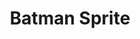 ---
short_name: batman_sprite
title: Batman Sprite
alt: Pixel Art Sprite of Batman
thumbs:
    w1920_PNG: https://lh3.googleusercontent.com/uPSigtzJIKDd33qid1Kzi7jbingm13ftCgKSDoEHUU1j_YhX7izTxBFLlAfwJ_-4m6SLQmBh9yWhviJmIclpwA6WiDt15UhyoEsZNpy0sv7z0KaYdqu_YVYwaO5cG5-uv_OCcCcp9A=w355
    w1920_JPG: https://lh3.googleusercontent.com/8Fp1oyU7G9yPPG7CuADrRupp4vCNwBUraNPzfC15LMaStu9WxmAjoRjLBbrJ0fdvbaTupNK-x-0rJBJsd9nWlUgUdXGS7hWJ_GdOGyKNaHdDRnSjnTHgMqMXiyEwbxMl10f-C_SKmA=w355
    w1024_PNG: https://lh3.googleusercontent.com/uPSigtzJIKDd33qid1Kzi7jbingm13ftCgKSDoEHUU1j_YhX7izTxBFLlAfwJ_-4m6SLQmBh9yWhviJmIclpwA6WiDt15UhyoEsZNpy0sv7z0KaYdqu_YVYwaO5cG5-uv_OCcCcp9A=w284
    w1024_JPG: https://lh3.googleusercontent.com/8Fp1oyU7G9yPPG7CuADrRupp4vCNwBUraNPzfC15LMaStu9WxmAjoRjLBbrJ0fdvbaTupNK-x-0rJBJsd9nWlUgUdXGS7hWJ_GdOGyKNaHdDRnSjnTHgMqMXiyEwbxMl10f-C_SKmA=w284
    w768_PNG: https://lh3.googleusercontent.com/uPSigtzJIKDd33qid1Kzi7jbingm13ftCgKSDoEHUU1j_YhX7izTxBFLlAfwJ_-4m6SLQmBh9yWhviJmIclpwA6WiDt15UhyoEsZNpy0sv7z0KaYdqu_YVYwaO5cG5-uv_OCcCcp9A=w213
    w768_JPG: https://lh3.googleusercontent.com/8Fp1oyU7G9yPPG7CuADrRupp4vCNwBUraNPzfC15LMaStu9WxmAjoRjLBbrJ0fdvbaTupNK-x-0rJBJsd9nWlUgUdXGS7hWJ_GdOGyKNaHdDRnSjnTHgMqMXiyEwbxMl10f-C_SKmA=w213
    w600_PNG: https://lh3.googleusercontent.com/uPSigtzJIKDd33qid1Kzi7jbingm13ftCgKSDoEHUU1j_YhX7izTxBFLlAfwJ_-4m6SLQmBh9yWhviJmIclpwA6WiDt15UhyoEsZNpy0sv7z0KaYdqu_YVYwaO5cG5-uv_OCcCcp9A=w166
    w600_JPG: https://lh3.googleusercontent.com/8Fp1oyU7G9yPPG7CuADrRupp4vCNwBUraNPzfC15LMaStu9WxmAjoRjLBbrJ0fdvbaTupNK-x-0rJBJsd9nWlUgUdXGS7hWJ_GdOGyKNaHdDRnSjnTHgMqMXiyEwbxMl10f-C_SKmA=w166
    w411_PNG: https://lh3.googleusercontent.com/uPSigtzJIKDd33qid1Kzi7jbingm13ftCgKSDoEHUU1j_YhX7izTxBFLlAfwJ_-4m6SLQmBh9yWhviJmIclpwA6WiDt15UhyoEsZNpy0sv7z0KaYdqu_YVYwaO5cG5-uv_OCcCcp9A=w114
    w411_JPG: https://lh3.googleusercontent.com/8Fp1oyU7G9yPPG7CuADrRupp4vCNwBUraNPzfC15LMaStu9WxmAjoRjLBbrJ0fdvbaTupNK-x-0rJBJsd9nWlUgUdXGS7hWJ_GdOGyKNaHdDRnSjnTHgMqMXiyEwbxMl10f-C_SKmA=w114
    w360_PNG: https://lh3.googleusercontent.com/uPSigtzJIKDd33qid1Kzi7jbingm13ftCgKSDoEHUU1j_YhX7izTxBFLlAfwJ_-4m6SLQmBh9yWhviJmIclpwA6WiDt15UhyoEsZNpy0sv7z0KaYdqu_YVYwaO5cG5-uv_OCcCcp9A=w100
    w360_JPG: https://lh3.googleusercontent.com/8Fp1oyU7G9yPPG7CuADrRupp4vCNwBUraNPzfC15LMaStu9WxmAjoRjLBbrJ0fdvbaTupNK-x-0rJBJsd9nWlUgUdXGS7hWJ_GdOGyKNaHdDRnSjnTHgMqMXiyEwbxMl10f-C_SKmA=w100
    w240_PNG: https://lh3.googleusercontent.com/uPSigtzJIKDd33qid1Kzi7jbingm13ftCgKSDoEHUU1j_YhX7izTxBFLlAfwJ_-4m6SLQmBh9yWhviJmIclpwA6WiDt15UhyoEsZNpy0sv7z0KaYdqu_YVYwaO5cG5-uv_OCcCcp9A=w66
    w240_JPG: https://lh3.googleusercontent.com/8Fp1oyU7G9yPPG7CuADrRupp4vCNwBUraNPzfC15LMaStu9WxmAjoRjLBbrJ0fdvbaTupNK-x-0rJBJsd9nWlUgUdXGS7hWJ_GdOGyKNaHdDRnSjnTHgMqMXiyEwbxMl10f-C_SKmA=w66
images:
    - label: Final Version
      caption: Based on the Megaman X sprite and the BvS interpretation of Batman.
      full: https://lh3.googleusercontent.com/v2O4UAG7vJGsNnfbWh0zJDzf4tYXJYZ3HTjX2LVYXZDmTSm9Lxq8FG2sPfOTgz7ZINECs2Q5t1f-HFPbsXzV4zL7WC2JiMP7FOO5Z9uKMr3JauNAAL_i_7O8dmJRdTklOYaRVfmHCg=w1080-h1080
      w1920_PNG: https://lh3.googleusercontent.com/wj0S5s7vpkc6Nv_4MCyguuEQ8Eu8zdWuXiHNQjM2um224LIinRM9EseYDnfah9zBc5KllOjGNCa7y3di7o-3JM_h1G6whFJVVSM44mjptbcLLdvBCEXSkA-EwRpPRO3-OoomIUcTuQ=w850
      w1920_JPG: https://lh3.googleusercontent.com/x4fhMKahPmJHZmP7J7CYtNXt-jvYjUKAVMb7AirgRwHYhQSlrIwnDfT_PSziZfYqFszawesF14HFm7noC4k7d3Yy_8SWOPXBueHa292N9e0y74NIkvU2nuGCLJNCD_l1pYaZCrSynA=w850
      w1024_PNG: https://lh3.googleusercontent.com/wj0S5s7vpkc6Nv_4MCyguuEQ8Eu8zdWuXiHNQjM2um224LIinRM9EseYDnfah9zBc5KllOjGNCa7y3di7o-3JM_h1G6whFJVVSM44mjptbcLLdvBCEXSkA-EwRpPRO3-OoomIUcTuQ=w711
      w1024_JPG: https://lh3.googleusercontent.com/x4fhMKahPmJHZmP7J7CYtNXt-jvYjUKAVMb7AirgRwHYhQSlrIwnDfT_PSziZfYqFszawesF14HFm7noC4k7d3Yy_8SWOPXBueHa292N9e0y74NIkvU2nuGCLJNCD_l1pYaZCrSynA=w711
      w768_PNG: https://lh3.googleusercontent.com/wj0S5s7vpkc6Nv_4MCyguuEQ8Eu8zdWuXiHNQjM2um224LIinRM9EseYDnfah9zBc5KllOjGNCa7y3di7o-3JM_h1G6whFJVVSM44mjptbcLLdvBCEXSkA-EwRpPRO3-OoomIUcTuQ=w533
      w768_JPG: https://lh3.googleusercontent.com/x4fhMKahPmJHZmP7J7CYtNXt-jvYjUKAVMb7AirgRwHYhQSlrIwnDfT_PSziZfYqFszawesF14HFm7noC4k7d3Yy_8SWOPXBueHa292N9e0y74NIkvU2nuGCLJNCD_l1pYaZCrSynA=w533
      w600_PNG: https://lh3.googleusercontent.com/wj0S5s7vpkc6Nv_4MCyguuEQ8Eu8zdWuXiHNQjM2um224LIinRM9EseYDnfah9zBc5KllOjGNCa7y3di7o-3JM_h1G6whFJVVSM44mjptbcLLdvBCEXSkA-EwRpPRO3-OoomIUcTuQ=w416
      w600_JPG: https://lh3.googleusercontent.com/x4fhMKahPmJHZmP7J7CYtNXt-jvYjUKAVMb7AirgRwHYhQSlrIwnDfT_PSziZfYqFszawesF14HFm7noC4k7d3Yy_8SWOPXBueHa292N9e0y74NIkvU2nuGCLJNCD_l1pYaZCrSynA=w416
      w411_PNG: https://lh3.googleusercontent.com/wj0S5s7vpkc6Nv_4MCyguuEQ8Eu8zdWuXiHNQjM2um224LIinRM9EseYDnfah9zBc5KllOjGNCa7y3di7o-3JM_h1G6whFJVVSM44mjptbcLLdvBCEXSkA-EwRpPRO3-OoomIUcTuQ=w285
      w411_JPG: https://lh3.googleusercontent.com/x4fhMKahPmJHZmP7J7CYtNXt-jvYjUKAVMb7AirgRwHYhQSlrIwnDfT_PSziZfYqFszawesF14HFm7noC4k7d3Yy_8SWOPXBueHa292N9e0y74NIkvU2nuGCLJNCD_l1pYaZCrSynA=w285
      w360_PNG: https://lh3.googleusercontent.com/wj0S5s7vpkc6Nv_4MCyguuEQ8Eu8zdWuXiHNQjM2um224LIinRM9EseYDnfah9zBc5KllOjGNCa7y3di7o-3JM_h1G6whFJVVSM44mjptbcLLdvBCEXSkA-EwRpPRO3-OoomIUcTuQ=w250
      w360_JPG: https://lh3.googleusercontent.com/x4fhMKahPmJHZmP7J7CYtNXt-jvYjUKAVMb7AirgRwHYhQSlrIwnDfT_PSziZfYqFszawesF14HFm7noC4k7d3Yy_8SWOPXBueHa292N9e0y74NIkvU2nuGCLJNCD_l1pYaZCrSynA=w250
      w240_PNG: https://lh3.googleusercontent.com/wj0S5s7vpkc6Nv_4MCyguuEQ8Eu8zdWuXiHNQjM2um224LIinRM9EseYDnfah9zBc5KllOjGNCa7y3di7o-3JM_h1G6whFJVVSM44mjptbcLLdvBCEXSkA-EwRpPRO3-OoomIUcTuQ=w166
      w240_JPG: https://lh3.googleusercontent.com/x4fhMKahPmJHZmP7J7CYtNXt-jvYjUKAVMb7AirgRwHYhQSlrIwnDfT_PSziZfYqFszawesF14HFm7noC4k7d3Yy_8SWOPXBueHa292N9e0y74NIkvU2nuGCLJNCD_l1pYaZCrSynA=w166
---